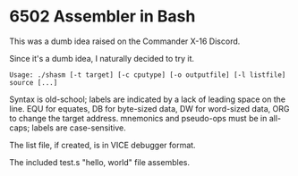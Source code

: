 # 6502 Assembler in Bash

This was a dumb idea raised on the Commander X-16 Discord. 

Since it's a dumb idea, I naturally decided to try it.

    Usage: ./shasm [-t target] [-c cputype] [-o outputfile] [-l listfile] source [...]

Syntax is old-school; labels are indicated by a lack of leading space on the line.
EQU for equates, DB for byte-sized data, DW for word-sized data, ORG to change
the target address. mnemonics and pseudo-ops must be in all-caps; labels are
case-sensitive.

The list file, if created, is in VICE debugger format.

The included test.s "hello, world" file assembles.
